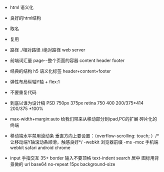 - html 语义化
- 良好的html结构
- 取名
- 复用

- 路径 ./相对路径 /绝对路径  web server
- 前端词汇量 
    page--整个页面的容器
    content header footer
- 经典的结构 h5 语义化标签
    header+content+footer
- 弹性布局纵轴Y轴 + flex:1
- 不要重复代码
- 到底以谁为设计稿 PSD 750px  375px retina
    750  400    200/375*414   200/375 *100%
    
- max-width+margin:auto 给我们带来从移动部分到ipad,PC的扩展  碎片化的终端
- 移动端水平禁用滚动条 垂直方向上要设置：（overflow-scrolling: touch; ）/* 让移动端Y轴滚动条顺滑，触感良好*/
-webkit 浏览器前缀  -ms -moz
手机端 webkit safari android chrome

- input 
手指交互 35+
border
输入不要顶格 text-indent
search 居中
图标用背景做的  url base64 no-repeat 15px
background-size